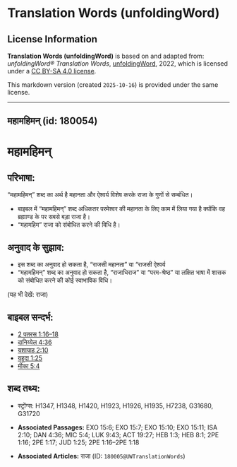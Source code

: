 # Translation Words (unfoldingWord)

## License Information

**Translation Words (unfoldingWord)** is based on and adapted from: _unfoldingWord® Translation Words_, [unfoldingWord](https://unfoldingword.org/utw), 2022, which is licensed under a [CC BY-SA 4.0 license](https://creativecommons.org/licenses/by-sa/4.0/legalcode.en).

This markdown version (created `2025-10-16`) is provided under the same license.



--------------------------------

## महामहिमन् (id: 180054)

महामहिमन्
=========

परिभाषा:
--------

“महामहिमन्” शब्द का अर्थ है महानता और ऐश्वर्य विशेष करके राजा के गुणों से सम्बंधित।

* बाइबल में “महामहिमन्” शब्द अधिकतर परमेश्वर की महानता के लिए काम में लिया गया है क्योंकि वह ब्रह्माण्ड के पर सबसे बड़ा राजा है।
* “महामहिम” राजा को संबोधित करने की विधि है।

अनुवाद के सुझाव:
----------------

* इस शब्द का अनुवाद हो सकता है, “राजसी महानता” या “राजसी ऐश्वर्य
* “महामहिमन्” शब्द का अनुवाद हो सकता है, “राजाधिराज” या “परम\-श्रेष्ठ” या लक्षित भाषा में शासक को संबोधित करने की कोई स्वाभाविक विधि।

(यह भी देखें: राजा)

बाइबल सन्दर्भ:
--------------

* [2 पतरस 1:16–18](https://ref.ly/2Pet0:0)
* [दानिय्येल 4:36](https://ref.ly/Dan4:36)
* [यशायाह 2:10](https://ref.ly/Isa2:10)
* [यहूदा 1:25](https://ref.ly/Jude1:25)
* [मीका 5:4](https://ref.ly/Mic5:4)

शब्द तथ्य:
----------

* स्ट्रोंग्स: H1347, H1348, H1420, H1923, H1926, H1935, H7238, G31680, G31720

* **Associated Passages:** EXO 15:6; EXO 15:7; EXO 15:10; EXO 15:11; ISA 2:10; DAN 4:36; MIC 5:4; LUK 9:43; ACT 19:27; HEB 1:3; HEB 8:1; 2PE 1:16; 2PE 1:17; JUD 1:25; 2PE 1:16–2PE 1:18
* **Associated Articles:** राजा (ID: `180005@UWTranslationWords`)

